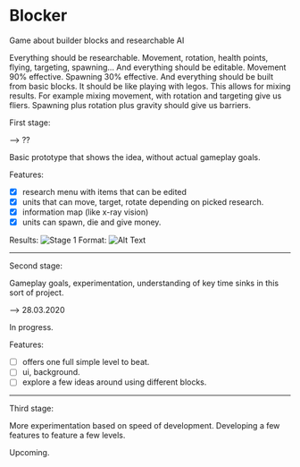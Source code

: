 # Blocker
Game about builder blocks and researchable AI

Everything should be researchable. Movement, rotation, health points, flying, targeting, spawning... And everything should be editable. Movement 90% effective. Spawning 30% effective. And everything should be built from basic blocks.
It should be like playing with legos.
This allows for mixing results. For example mixing movement, with rotation and targeting give us fliers. Spawning plus rotation plus gravity should give us barriers.


First stage: 

--> ??

Basic prototype that shows the idea, without actual gameplay goals.

Features:
- [x] research menu with items that can be edited
- [x] units that can move, target, rotate depending on picked research.
- [x] information map (like x-ray vision)
- [x] units can spawn, die and give money.

Results:
![Stage 1](/images/stage1.png)
Format: ![Alt Text](url)

---

Second stage:

Gameplay goals, experimentation, understanding of key time sinks in this sort of project.

--> 28.03.2020

 In progress.

Features:
- [ ] offers one full simple level to beat.
- [ ] ui, background.
- [ ] explore a few ideas around using different blocks.

---

Third stage:

More experimentation based on speed of development. Developing a few features to feature a few levels.

Upcoming.
